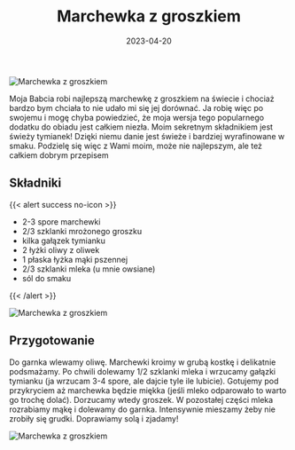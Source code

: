 ﻿---
title: "Marchewka z groszkiem"
date: 2023-04-20
categories:
- dania główne
tags:
- wegetariańskie
- marchewka
- groszek
- wegańskie
thumbnailImagePosition: "top"
---
![Marchewka z groszkiem](/img/Marchewka-z-groszkiem/Marchewka-z-groszkiem-3.JPG)

Moja Babcia robi najlepszą marchewkę z groszkiem na świecie i chociaż bardzo bym chciała to nie udało mi się jej dorównać. Ja robię więc po swojemu i mogę chyba powiedzieć, że moja wersja tego popularnego dodatku do obiadu jest całkiem niezła. Moim sekretnym składnikiem jest świeży tymianek! Dzięki niemu danie jest świeże i bardziej wyrafinowane w smaku. Podzielę się więc z Wami moim, może nie najlepszym, ale też całkiem dobrym przepisem
<!--more-->

## Składniki
{{< alert success no-icon >}}
- 2-3 spore marchewki
- 2/3 szklanki mrożonego groszku
- kilka gałązek tymianku
- 2 łyżki oliwy z oliwek
- 1 płaska łyżka mąki pszennej
- 2/3 szklanki mleka (u mnie owsiane)
- sól do smaku

{{< /alert >}}

![Marchewka z groszkiem](/img/Marchewka-z-groszkiem/Marchewka-z-groszkiem-2.JPG)

## Przygotowanie
Do garnka wlewamy oliwę. Marchewki kroimy w grubą kostkę i delikatnie podsmażamy. Po chwili dolewamy 1/2 szklanki mleka i wrzucamy gałązki tymianku (ja wrzucam 3-4 spore, ale dajcie tyle ile lubicie). Gotujemy pod przykryciem aż marchewka będzie miękka (jeśli mleko odparowało to warto go trochę dolać). Dorzucamy wtedy groszek. W pozostałej części mleka rozrabiamy mąkę i dolewamy do garnka. Intensywnie mieszamy żeby nie zrobiły się grudki. Doprawiamy solą i zjadamy!

![Marchewka z groszkiem](/img/Marchewka-z-groszkiem/Marchewka-z-groszkiem-1.JPG)
